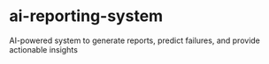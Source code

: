 # ai-reporting-system
AI-powered system to generate reports, predict failures, and provide actionable insights

